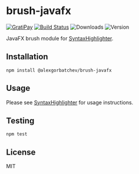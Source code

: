 # brush-javafx

[![GratiPay](https://img.shields.io/gratipay/user/alexgorbatchev.svg)](https://gratipay.com/alexgorbatchev/)
[![Build Status](https://travis-ci.org/syntaxhighlighter/brush-javafx.svg)](https://travis-ci.org/syntaxhighlighter/brush-javafx)
![Downloads](https://img.shields.io/npm/dm/@alexgorbatchev/brush-javafx.svg)
![Version](https://img.shields.io/npm/v/@alexgorbatchev/brush-javafx.svg)

JavaFX brush module for [SyntaxHighlighter](https://github.com/syntaxhighlighter/syntaxhighlighter).

## Installation

```
npm install @alexgorbatchev/brush-javafx
```

## Usage

Please see [SyntaxHighlighter](https://github.com/syntaxhighlighter/syntaxhighlighter) for usage instructions.

## Testing

```
npm test
```

## License

MIT
